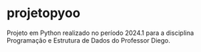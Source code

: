 # projetopyoo
Projeto em Python realizado no período 2024.1 para a disciplina Programação e Estrutura de Dados do Professor Diego.
